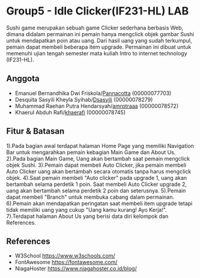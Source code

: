 # Group5 - Idle Clicker(IF231-HL) LAB
Sushi game merupakan sebuah game Clicker sederhana berbasis Web, dimana didalam permainan ini pemain hanya mengclick objek gambar Sushi untuk mendapatkan poin atau uang. Dari hasil uang yang sudah terkumpul, pemain dapat membeli beberapa item upgrade. Permainan ini dibuat untuk memenuhi ujian tengah semester mata kuliah Intro to internet technology (IF231-HL).

## Anggota
- Emanuel Bernandhika Dwi Friskola/[Pannacotta](https://github.com/Pannacotta) (00000077703)
- Desquita Sasyili Kheyla Syihab/[Dsasyili](https://github.com/Dsasyili) (00000078279) 
- Muhammad Raehan Putra Hendarsyah/[amrptraaa](https:github.com/amrptraaa) (00000078572) 
- Khaerul Abduh Rafi/[khaerafi](https://github.com/khaerafi) (00000078745)

## Fitur & Batasan
1).Pada bagian awal terdapat halaman Home Page yang memiliki Navigation Bar untuk mengarahkan pemain kebagian Main Game dan About Us.
2).Pada bagian Main Game, Uang akan bertambah saat pemain mengclick objek Sushi.
3).Pemain dapat membeli Auto Clicker, jika pemain membeli Auto Clicker uang akan bertambah secara otomatis tanpa harus mengclick objek.
4).Saat pemain membeli "Auto clicker" pada upgrade 1, uang akan bertambah selama perdetik 1 poin. Saat membeli Auto Clicker upgrade 2, uang akan bertambah selama perdetik 2 poin dan seterusnya.
5).Pemain dapat membeli "Branch" untuk membuka cabang dalam permainan.
6).Pemain akan mendapatkan peringatan saat membeli item upgrade tetapi tidak memiliki uang yang cukup "Uang kamu kurang! Ayo Kerja!".
7).Terdapat halaman About Us yang berisi data diri kelompok dan References.

## References
- W3School https://www.w3schools.com/
- FontAwesome https://fontawesome.com/
- NiagaHoster https://www.niagahoster.co.id/blog/ 
